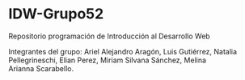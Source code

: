 # IDW-Grupo52
Repositorio programación de Introducción al Desarrollo Web

Integrantes del grupo: Ariel Alejandro Aragón, Luis Gutiérrez, Natalia Pellegrineschi, Elian Perez, Miriam Silvana Sánchez, Melina Arianna Scarabello.

